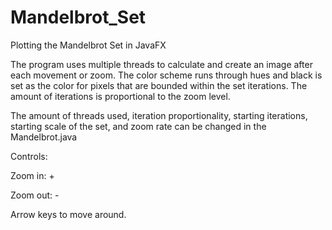# Mandelbrot_Set
Plotting the Mandelbrot Set in JavaFX

The program uses multiple threads to calculate and create an image after each movement or zoom. 
The color scheme runs through hues and black is set as the color for pixels that are bounded within the set iterations.
The amount of iterations is proportional to the zoom level.

The amount of threads used, 
iteration proportionality, 
starting iterations, 
starting scale of the set, 
and zoom rate 
can be changed in the Mandelbrot.java

Controls:

Zoom in: +

Zoom out: -

Arrow keys to move around.
